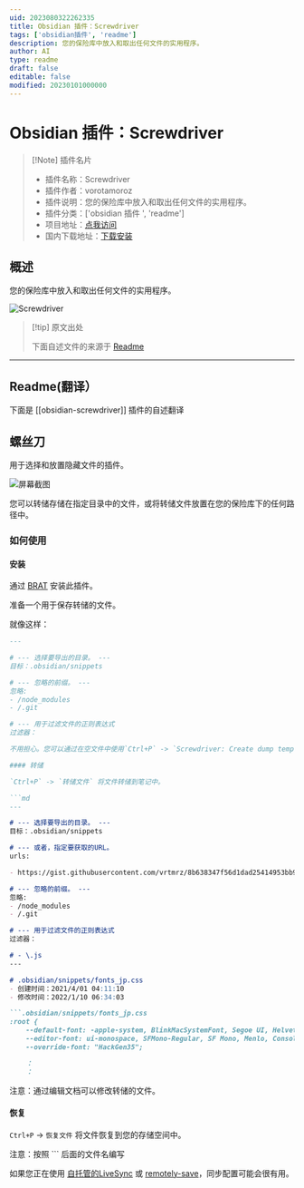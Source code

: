 ```yaml
---
uid: 2023080322262335
title: Obsidian 插件：Screwdriver
tags: ['obsidian插件', 'readme']
description: 您的保险库中放入和取出任何文件的实用程序。
author: AI
type: readme
draft: false
editable: false
modified: 20230101000000
---
```


# Obsidian 插件：Screwdriver

> [!Note] 插件名片
> - 插件名称：Screwdriver
> - 插件作者：vorotamoroz
> - 插件说明：您的保险库中放入和取出任何文件的实用程序。
> - 插件分类：['obsidian 插件 ', 'readme']
> - 项目地址：[点我访问](https://github.com/vrtmrz/obsidian-screwdriver)
> - 国内下载地址：[下载安装](https://pkmer.cn/products/plugin/pluginMarket/?obsidian-screwdriver)

## 概述

您的保险库中放入和取出任何文件的实用程序。

![Screwdriver](https://cdn.pkmer.cn/covers/obsidian-screwdriver_new.gif!pkmer)

> [!tip] 原文出处
>
>下面自述文件的来源于 [Readme](https://ghproxy.net/https://raw.githubusercontent.com/vrtmrz/obsidian-screwdriver/main/README.md)

---

## Readme(翻译）

下面是 [[obsidian-screwdriver]] 插件的自述翻译

## 螺丝刀

用于选择和放置隐藏文件的插件。

![屏幕截图](https://user-images.githubusercontent.com/45774780/158567788-fbea41ba-d07d-4faf-bc09-ce241a0c9f67.gif)

您可以转储存储在指定目录中的文件，或将转储文件放置在您的保险库下的任何路径中。

### 如何使用

#### 安装

通过 [BRAT](https://github.com/TfTHacker/obsidian42-brat) 安装此插件。

准备一个用于保存转储的文件。

就像这样：

```md
---

# --- 选择要导出的目录。 ---
目标：.obsidian/snippets

# --- 忽略的前缀。 ---
忽略:
- /node_modules
- /.git

# --- 用于过滤文件的正则表达式
过滤器：

不用担心。您可以通过在空文件中使用`Ctrl+P` -> `Screwdriver: Create dump template`来创建此文件。您只需要选择目标目录即可。

#### 转储

`Ctrl+P` -> `转储文件` 将文件转储到笔记中。

```md
---

# --- 选择要导出的目录。 ---
目标：.obsidian/snippets

# --- 或者，指定要获取的URL。
urls:

- https://gist.githubusercontent.com/vrtmrz/8b638347f56d1dad25414953bb95d7b6/raw/77f2965f79e9390b88dd17d5f23475b1f8b8085a/ninja-cursor-snippets.css

# --- 忽略的前缀。 ---
忽略:
- /node_modules
- /.git

# --- 用于过滤文件的正则表达式
过滤器：

# - \.js
---

# .obsidian/snippets/fonts_jp.css
- 创建时间：2021/4/01 04:11:10
- 修改时间：2022/1/10 06:34:03

```.obsidian/snippets/fonts_jp.css
:root {
    --default-font: -apple-system, BlinkMacSystemFont, Segoe UI, Helvetica, Arial, sans-serif, Apple Color Emoji, Segoe UI Emoji;
    --editor-font: ui-monospace, SFMono-Regular, SF Mono, Menlo, Consolas, Liberation Mono, monospace;
    --override-font: "HackGen35";

    ：
    ：
```

注意：通过编辑文档可以修改转储的文件。

#### 恢复

`Ctrl+P` -> `恢复文件` 将文件恢复到您的存储空间中。

注意：按照 ``` 后面的文件名编写

如果您正在使用 [自托管的LiveSync](https://github.com/vrtmrz/obsidian-livesync) 或 [remotely-save](https://github.com/fyears/remotely-save)，同步配置可能会很有用。
